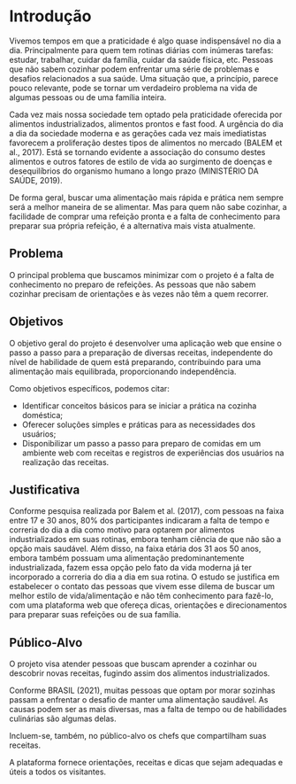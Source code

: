 # Introdução

Vivemos tempos em que a praticidade é algo quase indispensável no dia a dia. Principalmente para quem tem rotinas diárias com inúmeras tarefas: estudar, trabalhar, cuidar da família, cuidar da saúde física, etc. Pessoas que não sabem cozinhar podem enfrentar uma série de problemas e desafios relacionados a sua saúde. Uma situação que, a princípio, parece pouco relevante, pode se tornar um verdadeiro problema na vida de algumas pessoas ou de uma família inteira.

Cada vez mais nossa sociedade tem optado pela praticidade oferecida por alimentos industrializados, alimentos prontos e fast food. A urgência do dia a dia da sociedade moderna e as gerações cada vez mais imediatistas favorecem a proliferação destes tipos de alimentos no mercado (BALEM et al., 2017). Está se tornando evidente a associação do consumo destes alimentos e outros fatores de estilo de vida ao surgimento de doenças e desequilíbrios do organismo humano a longo prazo (MINISTÉRIO DA SAÚDE, 2019). 

De forma geral, buscar uma alimentação mais rápida e prática nem sempre será a melhor maneira de se alimentar. Mas para quem não sabe cozinhar, a facilidade de comprar uma refeição pronta e a falta de conhecimento para preparar sua própria refeição, é a alternativa mais vista atualmente.

## Problema

O principal problema que buscamos minimizar com o projeto é a falta de conhecimento no preparo de refeições. As pessoas que não sabem cozinhar precisam de orientações e às vezes não têm a quem recorrer.

## Objetivos

O objetivo geral do projeto é desenvolver uma aplicação web que ensine o passo a passo para a preparação de diversas receitas, independente do nível de habilidade de quem está preparando, contribuindo para uma alimentação mais equilibrada, proporcionando independência.

Como objetivos específicos, podemos citar:

- Identificar conceitos básicos para se iniciar a prática na cozinha doméstica;
- Oferecer soluções simples e práticas para as necessidades dos usuários;
- Disponibilizar um passo a passo para preparo de comidas em um ambiente web com receitas e registros de experiências dos usuários na realização das receitas.


## Justificativa

Conforme pesquisa realizada por Balem et al. (2017), com pessoas na faixa entre 17 e 30 anos, 80% dos participantes indicaram a falta de tempo e correria do dia a dia como motivo para optarem por alimentos industrializados em suas rotinas, embora tenham ciência de que não são a opção mais saudável. Além disso, na faixa etária dos 31 aos 50 anos, embora também possuam uma alimentação predominantemente industrializada, fazem essa opção pelo fato da vida moderna já ter incorporado a correria do dia a dia em sua rotina. O estudo se justifica em estabelecer o contato das pessoas que vivem esse dilema de buscar um melhor estilo de vida/alimentação e não têm conhecimento para fazê-lo, com uma plataforma web que ofereça dicas, orientações e direcionamentos para preparar suas refeições ou de sua família.

## Público-Alvo

O projeto visa atender pessoas que buscam aprender a cozinhar ou descobrir novas receitas, fugindo assim dos alimentos industrializados. 

Conforme BRASIL (2021), muitas pessoas que optam por morar sozinhas passam a enfrentar o desafio de manter uma alimentação saudável. As causas podem ser as mais diversas, mas a falta de tempo ou de habilidades culinárias são algumas delas. 

Incluem-se, também, no público-alvo os chefs que compartilham suas receitas.

A plataforma fornece orientações, receitas e dicas que sejam adequadas e úteis a todos os visitantes.


